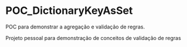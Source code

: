 # POC_DictionaryKeyAsSet
POC para demonstrar a agregação e validação de regras.

Projeto pessoal para demonstração de conceitos de validação de regras
